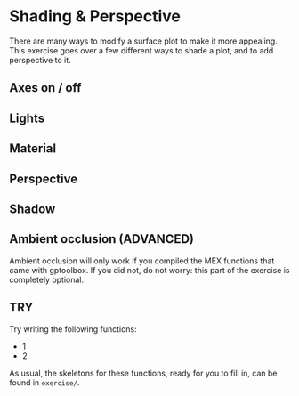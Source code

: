 # Shading & Perspective

There are many ways to modify a surface plot to make it more appealing.
This exercise goes over a few different ways to shade a plot, and to add
perspective to it.


## Axes on / off


## Lights


## Material


## Perspective


## Shadow


## Ambient occlusion (ADVANCED)

Ambient occlusion will only work if you compiled the MEX functions that came
with gptoolbox.
If you did not, do not worry:
this part of the exercise is completely optional.


## TRY

Try writing the following functions:
* 1
* 2

As usual, the skeletons for these functions, ready for you to fill in, can be
found in `exercise/`.
